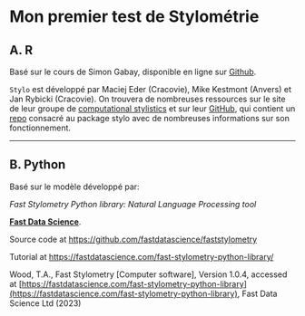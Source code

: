 # Mon premier test de Stylométrie


## A. R 

Basé sur le cours de Simon Gabay, disponible en ligne sur [Github](https://github.com/gabays).


`Stylo` est développé par Maciej Eder (Cracovie), Mike Kestmont (Anvers) et Jan Rybicki (Cracovie). On trouvera de nombreuses ressources sur le site de leur groupe de [computational stylistics](https://computationalstylistics.github.io) et sur leur [GitHub](https://github.com/computationalstylistics), qui contient un [repo](https://github.com/computationalstylistics/stylo) consacré au package stylo avec de nombreuses informations sur son fonctionnement.

***

## B. Python

Basé sur le modèle développé par:

_Fast Stylometry Python library: Natural Language Processing tool_

[**Fast Data Science**](https://fastdatascience.com).

Source code at https://github.com/fastdatascience/faststylometry

Tutorial at https://fastdatascience.com/fast-stylometry-python-library/

Wood, T.A., Fast Stylometry [Computer software], Version 1.0.4, accessed at [https://fastdatascience.com/fast-stylometry-python-library](https://fastdatascience.com/fast-stylometry-python-library), Fast Data Science Ltd (2023)

